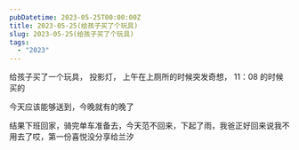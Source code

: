```yaml
---
pubDatetime: 2023-05-25T00:00:00Z
title: 2023-05-25(给孩子买了个玩具)
slug: 2023-05-25(给孩子买了个玩具)
tags:
  - "2023"
---
```


给孩子买了一个玩具， 投影灯， 上午在上厕所的时候突发奇想， 11：08 的时候买的

今天应该能够送到，今晚就有的晚了

结果下班回家，骑完单车准备去，今天范不回来，下起了雨，我爸正好回来说我不用去了哎，第一份喜悦没分享给兰汐

